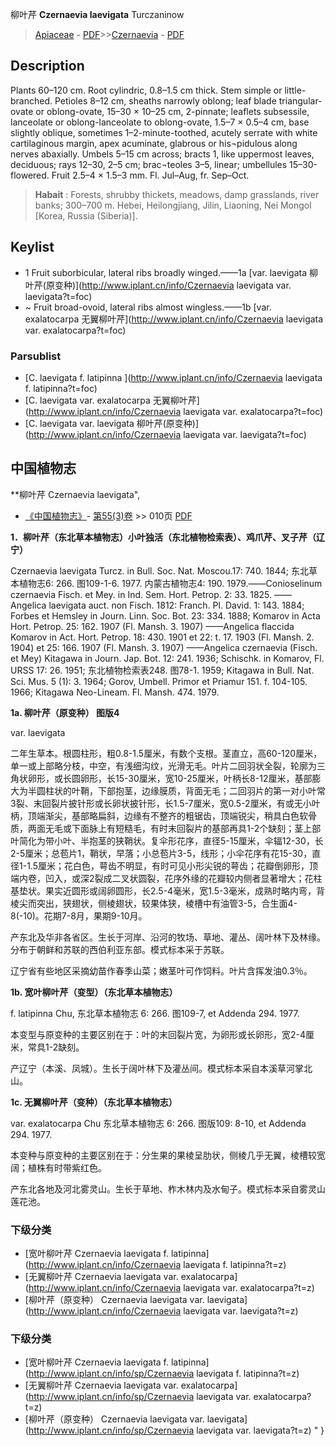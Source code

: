 柳叶芹 **Czernaevia laevigata** Turczaninow

> [Apiaceae](http://www.iplant.cn/info/Apiaceae?t=foc) - [PDF](http://www.iplant.cn/foc/pdf/Apiaceae.pdf)>>[Czernaevia](http://www.iplant.cn/info/Czernaevia?t=foc) - [PDF](http://www.iplant.cn/foc/pdf/Czernaevia.pdf)

## Description

Plants 60–120 cm. Root cylindric, 0.8–1.5 cm thick. Stem simple or little-branched. Petioles 8–12 cm, sheaths narrowly oblong; leaf blade triangular-ovate or oblong-ovate, 15–30 × 10–25 cm, 2-pinnate; leaflets subsessile, lanceolate or oblong-lanceolate to oblong-ovate, 1.5–7 × 0.5–4 cm, base slightly oblique, sometimes 1–2-minute-toothed, acutely serrate with white cartilaginous margin, apex acuminate, glabrous or his¬pidulous along nerves abaxially. Umbels 5–15 cm across; bracts 1, like uppermost leaves, deciduous; rays 12–30, 2–5 cm; brac¬teoles 3–5, linear; umbellules 15–30-flowered. Fruit 2.5–4 × 1.5–3 mm. Fl. Jul–Aug, fr. Sep–Oct.


> **Habait** : 
> Forests, shrubby thickets, meadows, damp grasslands, river banks; 300–700 m. Hebei, Heilongjiang, Jilin, Liaoning, Nei Mongol [Korea, Russia (Siberia)].


## Keylist

* 1 Fruit suborbicular, lateral ribs broadly winged.——1a  [var. laevigata 柳叶芹(原变种)](http://www.iplant.cn/info/Czernaevia laevigata var. laevigata?t=foc)
* ~ Fruit broad-ovoid, lateral ribs almost wingless.——1b  [var. exalatocarpa 无翼柳叶芹](http://www.iplant.cn/info/Czernaevia laevigata var. exalatocarpa?t=foc)

### Parsublist

* [C.  laevigata f. latipinna  ](http://www.iplant.cn/info/Czernaevia laevigata f. latipinna?t=foc)
* [C.  laevigata var. exalatocarpa  无翼柳叶芹](http://www.iplant.cn/info/Czernaevia laevigata var. exalatocarpa?t=foc)
* [C.  laevigata var. laevigata  柳叶芹(原变种)](http://www.iplant.cn/info/Czernaevia laevigata var. laevigata?t=foc)

## 中国植物志

**柳叶芹 Czernaevia laevigata",


* [《中国植物志》](http://www.iplant.cn/frps)- [第55(3)卷](http://www.iplant.cn/frps/vol/55(3)) >> 010页 [PDF](http://www.iplant.cn/frps/pdf/55(3)/010.PDF)


**1．柳叶芹（东北草本植物志）小叶独活（东北植物检索表）、鸡爪芹、叉子芹（辽宁）**

Czernaevia laevigata Turcz. in Bull. Soc. Nat. Moscou.17: 740. 1844; 东北草本植物志6: 266. 图109-1-6. 1977. 内蒙古植物志4: 190. 1979.——Conioselinum czernaevia Fisch. et Mey. in Ind. Sem. Hort. Petrop. 2: 33. 1825. ——Angelica laevigata auct. non Fisch. 1812: Franch. Pl. David. 1: 143. 1884; Forbes et Hemsley in Journ. Linn. Soc. Bot. 23: 334. 1888; Komarov in Acta Hort. Petrop. 25: 162. 1907 (Fl. Mansh. 3. 1907) ——Angelica flaccida Komarov in Act. Hort. Petrop. 18: 430. 1901 et 22: t. 17. 1903 (Fl. Mansh. 2. 1904) et 25: 166. 1907 (Fl. Mansh. 3. 1907) ——Angelica czernaevia (Fisch. et Mey) Kitagawa in Journ. Jap. Bot. 12: 241. 1936; Schischk. in Komarov, Fl. URSS 17: 26. 1951; 东北植物检索表248. 图78-1. 1959; Kitagawa in Bull. Nat. Sci. Mus. 5 (1): 3. 1964; Gorov, Umbell. Primor et Priamur 151. f. 104-105. 1966; Kitagawa Neo-Lineam. Fl. Mansh. 474. 1979.

**1a. 柳叶芹（原变种）  图版4**

var. laevigata

二年生草本。根圆柱形，粗0.8-1.5厘米，有数个支根。茎直立，高60-120厘米，单一或上部略分枝，中空，有浅细沟纹，光滑无毛。叶片二回羽状全裂，轮廓为三角状卵形，或长圆卵形，长15-30厘米，宽10-25厘米，叶柄长8-12厘米，基部膨大为半圆柱状的叶鞘，下部抱茎，边缘膜质，背面无毛；二回羽片的第一对小叶常3裂、末回裂片披针形或长卵状披针形，长1.5-7厘米，宽0.5-2厘米，有或无小叶柄，顶端渐尖，基部略扁斜，边缘有不整齐的粗锯齿，顶端锐尖，稍具白色软骨质，两面无毛或下面脉上有短糙毛，有时末回裂片的基部再具1-2个缺刻；茎上部叶简化为带小叶、半抱茎的狭鞘状。复伞形花序，直径5-15厘米，伞辐12-30，长2-5厘米；总苞片1，鞘状，早落；小总苞片3-5，线形；小伞花序有花15-30，直径1-1.5厘米；花白色，萼齿不明显，有时可见小形尖锐的萼齿；花瓣倒卵形，顶端内卷，凹入，或深2裂成二叉状圆裂，花序外缘的花瓣较内侧者显著增大；花柱基垫状。果实近圆形或阔卵圆形，长2.5-4毫米，宽1.5-3毫米，成熟时略内弯，背棱尖而突出，狭翅状，侧棱翅状，较果体狭，棱槽中有油管3-5，合生面4-8(-10)。花期7-8月，果期9-10月。

产东北及华非各省区。生长于河岸、沿河的牧场、草地、灌丛、阔叶林下及林缘。分布于朝鲜和苏联的西伯利亚东部。模式标本采于苏联。

辽宁省有些地区采摘幼苗作春季山菜；嫩茎叶可作饲料。叶片含挥发油0.3％。

**1b. 宽叶柳叶芹（变型）（东北草本植物志）**

f. latipinna Chu, 东北草本植物志 6: 266. 图109-7, et Addenda 294. 1977.

本变型与原变种的主要区别在于：叶的末回裂片宽，为卵形或长卵形，宽2-4厘米，常具1-2缺刻。

产辽宁（本溪、凤城）。生长于阔叶林下及灌丛间。模式标本采自本溪草河掌北山。

**1c. 无翼柳叶芹（变种）（东北草本植物志）**

var. exalatocarpa Chu 东北草本植物志 6: 266. 图版109: 8-10, et Addenda 294. 1977.

本变种与原变种的主要区别在于：分生果的果棱呈肋状，侧棱几乎无翼，棱槽较宽阔；植株有时带紫红色。

产东北各地及河北雾灵山。生长于草地、柞木林内及水甸子。模式标本采自雾灵山莲花池。

### 下级分类
* [宽叶柳叶芹  Czernaevia laevigata f. latipinna](http://www.iplant.cn/info/Czernaevia laevigata f. latipinna?t=z)
* [无翼柳叶芹  Czernaevia laevigata var. exalatocarpa](http://www.iplant.cn/info/Czernaevia laevigata var. exalatocarpa?t=z)
* [柳叶芹（原变种）  Czernaevia laevigata var. laevigata](http://www.iplant.cn/info/Czernaevia laevigata var. laevigata?t=z)

### 下级分类
* [宽叶柳叶芹  Czernaevia laevigata f. latipinna](http://www.iplant.cn/info/sp/Czernaevia laevigata f. latipinna?t=z)
* [无翼柳叶芹  Czernaevia laevigata var. exalatocarpa](http://www.iplant.cn/info/sp/Czernaevia laevigata var. exalatocarpa?t=z)
* [柳叶芹（原变种）  Czernaevia laevigata var. laevigata](http://www.iplant.cn/info/sp/Czernaevia laevigata var. laevigata?t=z)
"
}
